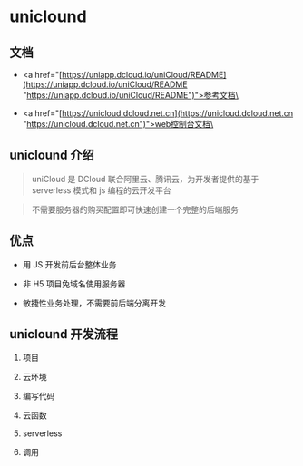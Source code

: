 # uniclound

## 文档

- \<a href="[https://uniapp.dcloud.io/uniCloud/README](https://uniapp.dcloud.io/uniCloud/README "https://uniapp.dcloud.io/uniCloud/README")">参考文档\</a>

- \<a href="[https://unicloud.dcloud.net.cn](https://unicloud.dcloud.net.cn "https://unicloud.dcloud.net.cn")">web控制台文档\</a>

## uniclound 介绍

> uniCloud 是 DCloud 联合阿里云、腾讯云，为开发者提供的基于 serverless 模式和 js 编程的云开发平台

> 不需要服务器的购买配置即可快速创建一个完整的后端服务

## 优点

- 用 JS 开发前后台整体业务

- 非 H5 项目免域名使用服务器

- 敏捷性业务处理，不需要前后端分离开发

## uniclound 开发流程

1. 项目

2. 云环境

3. 编写代码

4. 云函数

5. serverless

6. 调用
